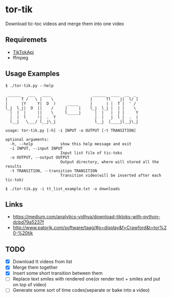 # tor-tik

Download tic-toc videos and merge them into one video

## Requiremets
- [TikTokApi](https://dteather.com/TikTok-Api/docs/TikTokApi.html)
- ffmpeg


## Usage Examples

```console
$ ./tor-tik.py --help

 ______   ___   ____                  ______  ____  __  _
|      T /   \ |    \                |      Tl    j|  l/ ]
|      |Y     Y|  D  )     _____     |      | |  T |  ' /
l_j  l_j|  O  ||    /     |     |    l_j  l_j |  | |    \
  |  |  |     ||    \     l_____j      |  |   |  | |     Y
  |  |  l     !|  .  Y                 |  |   j  l |  .  |
  l__j   \___/ l__j\_j                 l__j  |____jl__j\_j

usage: tor-tik.py [-h] -i INPUT -o OUTPUT [-t TRANSITION]

optional arguments:
  -h, --help            show this help message and exit
  -i INPUT, --input INPUT
                        Input list file of tic-toks
  -o OUTPUT, --output OUTPUT
                        Output directory, where will stored all the results
  -t TRANSITION, --transition TRANSITION
                        Transition video(will be inserted after each tic-tok)

$ ./tor-tik.py -i tt_list_example.txt -o downloads
```

## Links
- https://medium.com/analytics-vidhya/download-tiktoks-with-python-dcbd79a5237f
- http://www.patorjk.com/software/taag/#p=display&f=Crawford&t=tor%20-%20tik

## TODO
- [x] Download tt videos from list
- [x] Merge them together
- [x] Insert some short transition between them
- [ ] Replace text smiles with rendered one(or render text + smiles and put on
  top of video)
- [ ] Generate some sort of time codes(separate or bake into a video)
